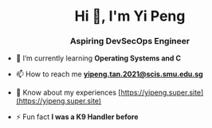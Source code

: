 <h1 align="center">Hi 👋, I'm Yi Peng</h1>
<h3 align="center">Aspiring DevSecOps Engineer</h3>

- 🌱 I’m currently learning **Operating Systems and C**

- 📫 How to reach me **yipeng.tan.2021@scis.smu.edu.sg**

- 📄 Know about my experiences [https://yipeng.super.site](https://yipeng.super.site)

- ⚡ Fun fact **I was a K9 Handler before**

